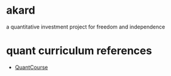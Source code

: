 # akard
a quantitative investment project for freedom and independence

# quant curriculum references
* [QuantCourse](https://quantcourse.com/)


